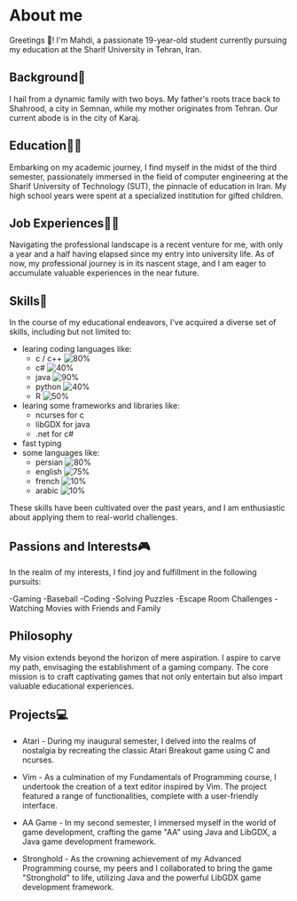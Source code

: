 # About me

Greetings 👋! I'm Mahdi, a passionate 19-year-old student currently pursuing my education at the Sharif University in Tehran, Iran.

## Background📁

I hail from a dynamic family with two boys. My father's roots trace back to Shahrood, a city in Semnan, while my mother originates from Tehran. Our current abode is in the city of Karaj.


## Education👨‍🎓

Embarking on my academic journey, I find myself in the midst of the third semester, passionately immersed in the field of computer engineering at the Sharif University of Technology (SUT), the pinnacle of education in Iran. My high school years were spent at a specialized institution for gifted children.

## Job Experiences👨‍💼

Navigating the professional landscape is a recent venture for me, with only a year and a half having elapsed since my entry into university life. As of now, my professional journey is in its nascent stage, and I am eager to accumulate valuable experiences in the near future.

## Skills🎯

In the course of my educational endeavors, I've acquired a diverse set of skills, including but not limited to:

- learing coding languages like:
  - c / c++ ![80%](https://progress-bar.dev/80)
  - c# ![40%](https://progress-bar.dev/40)
  - java ![90%](https://progress-bar.dev/90)
  - python ![40%](https://progress-bar.dev/40)
  - R ![50%](https://progress-bar.dev/50)
- learing some frameworks and libraries like:
  - ncurses for c
  - libGDX for java
  - .net for c#
- fast typing
- some languages like:
  - persian ![80%](https://progress-bar.dev/80)
  - english ![75%](https://progress-bar.dev/75)
  - french ![10%](https://progress-bar.dev/10)
  - arabic ![10%](https://progress-bar.dev/10)

  
These skills have been cultivated over the past years, and I am enthusiastic about applying them to real-world challenges.



## Passions and Interests🎮

In the realm of my interests, I find joy and fulfillment in the following pursuits:

-Gaming
-Baseball
-Coding
-Solving Puzzles
-Escape Room Challenges
-Watching Movies with Friends and Family

## Philosophy

My vision extends beyond the horizon of mere aspiration. I aspire to carve my path, envisaging the establishment of a gaming company. The core mission is to craft captivating games that not only entertain but also impart valuable educational experiences.

## Projects💻

- Atari - During my inaugural semester, I delved into the realms of nostalgia by recreating the classic Atari Breakout game using C and ncurses.

- Vim - As a culmination of my Fundamentals of Programming course, I undertook the creation of a text editor inspired by Vim. The project featured a range of functionalities, complete with a user-friendly interface.

- AA Game - In my second semester, I immersed myself in the world of game development, crafting the game "AA" using Java and LibGDX, a Java game development framework.

- Stronghold - As the crowning achievement of my Advanced Programming course, my peers and I collaborated to bring the game "Stronghold" to life, utilizing Java and the powerful LibGDX game development framework.
